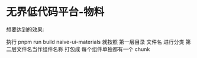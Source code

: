 # 无界低代码平台-物料

想要达到的效果:

执行 pnpm run build naive-ui-materials 就按照 第一层目录 文件名 进行分类 第二层文件名当作组件名称 打包成 每个组件单独都有一个 chunk
